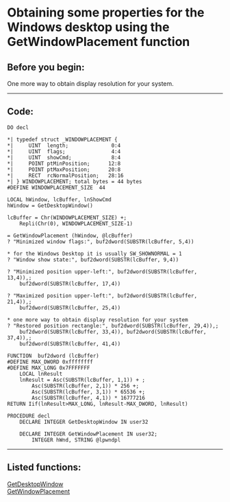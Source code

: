 
# Obtaining some properties for the Windows desktop using the GetWindowPlacement function

## Before you begin:
One more way to obtain display resolution for your system.  
  
***  


## Code:
```foxpro  
DO decl

*| typedef struct _WINDOWPLACEMENT {
*|     UINT  length;              0:4
*|     UINT  flags;               4:4
*|     UINT  showCmd;             8:4
*|     POINT ptMinPosition;      12:8
*|     POINT ptMaxPosition;      20:8
*|     RECT  rcNormalPosition;   28:16
*| } WINDOWPLACEMENT; total bytes = 44 bytes
#DEFINE WINDOWPLACEMENT_SIZE  44

LOCAL hWindow, lcBuffer, lnShowCmd
hWindow = GetDesktopWindow()

lcBuffer = Chr(WINDOWPLACEMENT_SIZE) +;
	Repli(Chr(0), WINDOWPLACEMENT_SIZE-1)

= GetWindowPlacement (hWindow, @lcBuffer)
? "Minimized window flags:", buf2dword(SUBSTR(lcBuffer, 5,4))

* for the Windows Desktop it is usually SW_SHOWNORMAL = 1
? "Window show state:", buf2dword(SUBSTR(lcBuffer, 9,4))

? "Minimized position upper-left:", buf2dword(SUBSTR(lcBuffer, 13,4)),;
	buf2dword(SUBSTR(lcBuffer, 17,4))

? "Maximized position upper-left:", buf2dword(SUBSTR(lcBuffer, 21,4)),;
	buf2dword(SUBSTR(lcBuffer, 25,4))

* one more way to obtain display resolution for your system
? "Restored position rectangle:", buf2dword(SUBSTR(lcBuffer, 29,4)),;
	buf2dword(SUBSTR(lcBuffer, 33,4)), buf2dword(SUBSTR(lcBuffer, 37,4)),;
	buf2dword(SUBSTR(lcBuffer, 41,4))

FUNCTION  buf2dword (lcBuffer)
#DEFINE MAX_DWORD 0xffffffff
#DEFINE MAX_LONG 0x7FFFFFFF
	LOCAL lnResult
	lnResult = Asc(SUBSTR(lcBuffer, 1,1)) + ;
		Asc(SUBSTR(lcBuffer, 2,1)) * 256 +;
		Asc(SUBSTR(lcBuffer, 3,1)) * 65536 +;
		Asc(SUBSTR(lcBuffer, 4,1)) * 16777216
RETURN Iif(lnResult>MAX_LONG, lnResult-MAX_DWORD, lnResult)

PROCEDURE decl
	DECLARE INTEGER GetDesktopWindow IN user32

	DECLARE INTEGER GetWindowPlacement IN user32;
		INTEGER hWnd, STRING @lpwndpl  
```  
***  


## Listed functions:
[GetDesktopWindow](../libraries/user32/GetDesktopWindow.md)  
[GetWindowPlacement](../libraries/user32/GetWindowPlacement.md)  
